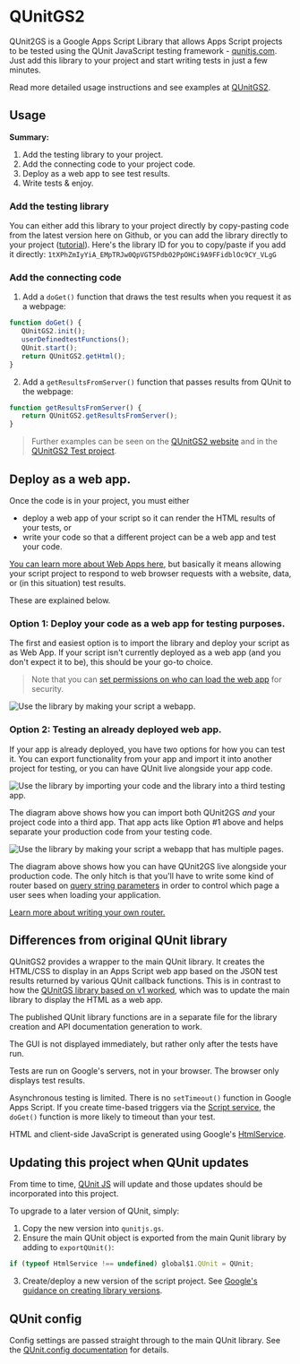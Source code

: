 # QUnitGS2

QUnit2GS is a Google Apps Script Library that allows Apps Script projects to be
tested using the QUnit JavaScript testing framework -
[qunitjs.com](http://qunitjs.com). Just add this library to your project and
start writing tests in just a few minutes.

Read more detailed usage instructions and see examples at
[QUnitGS2](http://qunitgs2.com).

## Usage

**Summary:**
1. Add the testing library to your project.
2. Add the connecting code to your project code.
3. Deploy as a web app to see test results.
4. Write tests & enjoy.

### Add the testing library

You can either add this library to your project directly by copy-pasting code
from the latest version here on Github, or you can add the library directly to
your project
([tutorial](https://developers.google.com/apps-script/guides/libraries#using_a_library)).
Here's the library ID for you to copy/paste if you add it directly:
`1tXPhZmIyYiA_EMpTRJw0QpVGT5Pdb02PpOHCi9A9FFidblOc9CY_VLgG`

### Add the connecting code

1. Add a `doGet()` function that draws the test results when you request it as a
   webpage:
```javascript
function doGet() {
   QUnitGS2.init();
   userDefinedtestFunctions();
   QUnit.start();
   return QUnitGS2.getHtml();
}
```

2. Add a `getResultsFromServer()` function that passes results from QUnit to the
   webpage:
```javascript
function getResultsFromServer() {
   return QUnitGS2.getResultsFromServer();
}
```

> Further examples can be seen on the [QUnitGS2 website](#) and in the [QUnitGS2 Test
> project](http://script.google.com/d/1cmwYQ6H7k6v3xNoFhhcASR8K2_JBJcgJ2W0WFNE8Sy3fAJzfE2Kpbh_M).

## Deploy as a web app.

Once the code is in your project, you must either
- deploy a web app of your script so it can render the HTML results of your
  tests, or
- write your code so that a different project can be a web app and test your
  code.

[You can learn more about Web Apps
here](https://developers.google.com/apps-script/guides/web), but basically it
means allowing your script project to respond to web browser requests with a
website, data, or (in this situation) test results.

These are explained below.

### Option 1: Deploy your code as a web app for testing purposes.

The first and easiest option is to import the library and deploy your script as
as Web App. If your script isn't currently deployed as a web app (and you don't
expect it to be), this should be your go-to choice.

> Note that you can [set permissions on who can load the web
> app](https://developers.google.com/apps-script/guides/web#permissions) for
> security.

![Use the library by making your script a
webapp.](images/single_import_test_only.png)

### Option 2: Testing an already deployed web app.

If your app is already deployed, you have two options for how you can test it.
You can export functionality from your app and import it into another project
for testing, or you can have QUnit live alongside your app code.

![Use the library by importing your code and the library into a third testing
app.](images/dual_import.png)

The diagram above shows how you can import both QUnit2GS _and_ your project code
into a third app. That app acts like Option #1 above and helps separate your
production code from your testing code.

![Use the library by making your script a webapp that has multiple
pages.](images/single_import_multipage_app.png)

The diagram above shows how you can have QUnit2GS live alongside your production
code. The only hitch is that you'll have to write some kind of router based on
[query string
parameters](https://developers.google.com/apps-script/guides/web#request_parameters)
in order to control which page a user sees when loading your application.

[Learn more about writing your own
router.](https://medium.com/@fro_g/routing-in-javascript-d552ff4d2921)

## Differences from original QUnit library

QUnitGS2 provides a wrapper to the main QUnit library. It creates the HTML/CSS
to display in an Apps Script web app based on the JSON test results returned by
various QUnit callback functions. This is in contrast to how the [QUnitGS
library based on v1 worked](github.com/simula-innovation/qunit/tree/gas/gas),
which was to update the main library to display the HTML as a web app.

The published QUnit library functions are in a separate file for the library
creation and API documentation generation to work.

The GUI is not displayed immediately, but rather only after the tests have run.

Tests are run on Google's servers, not in your browser. The browser only
displays test results.

Asynchronous testing is limited. There is no `setTimeout()` function in Google
Apps Script. If you create time-based triggers via the [Script
service](https://developers.google.com/apps-script/reference/script), the
`doGet()` function is more likely to timeout than your test.

HTML and client-side JavaScript is generated using Google's
[HtmlService](https://developers.google.com/apps-script/guides/html).

## Updating this project when QUnit updates

From time to time, [QUnit JS](https://qunitjs.com/) will update and those
updates should be incorporated into this project.

To upgrade to a later version of QUnit, simply:

1. Copy the new version into `qunitjs.gs`.
2. Ensure the main QUnit object is exported from the main Qunit library by
   adding to `exportQUnit()`:
```javascript
if (typeof HtmlService !== undefined) global$1.QUnit = QUnit;
```
 
3. Create/deploy a new version of the script project. See [Google's guidance on
   creating library
   versions](http://developers.google.com/apps-script/guides/versions).

## QUnit config

Config settings are passed straight through to the main QUnit library. See the
[QUnit.config documentation](https://api.qunitjs.com/config/QUnit.config) for
details.
